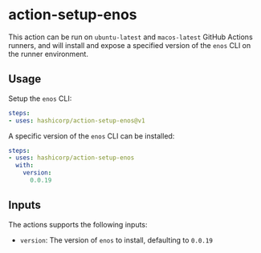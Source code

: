 # action-setup-enos

This action can be run on `ubuntu-latest` and `macos-latest` GitHub Actions runners, and will install and expose a specified version of the `enos` CLI on the runner environment.

## Usage

Setup the `enos` CLI:

```yaml
steps:
- uses: hashicorp/action-setup-enos@v1
```

A specific version of the `enos` CLI can be installed:

```yaml
steps:
- uses: hashicorp/action-setup-enos
  with:
    version:
      0.0.19
```

## Inputs
The actions supports the following inputs:

- `version`: The version of `enos` to install, defaulting to `0.0.19`